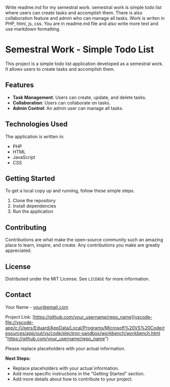 Write readme.md for my semestral work. semestral work is simple todo list where users can create tasks and accomplish them. There is also collaboration feature and admin who can manage all tasks. Work is writen in PHP, html, js, css. You are in readme.md file and also write more text and use markdown formatting.

# Semestral Work - Simple Todo List

This project is a simple todo list application developed as a semestral work. It allows users to create tasks and accomplish them.

## Features

- **Task Management**: Users can create, update, and delete tasks.
- **Collaboration**: Users can collaborate on tasks.
- **Admin Control**: An admin user can manage all tasks.

## Technologies Used

The application is written in:

- PHP
- HTML
- JavaScript
- CSS

## Getting Started

To get a local copy up and running, follow these simple steps.

1. Clone the repository
2. Install dependencies
3. Run the application

## Contributing

Contributions are what make the open-source community such an amazing place to learn, inspire, and create. Any contributions you make are greatly appreciated.

## License

Distributed under the MIT License. See `LICENSE` for more information.

## Contact

Your Name - [your@email.com](vscode-file://vscode-app/c:/Users/Eduard/AppData/Local/Programs/Microsoft%20VS%20Code/resources/app/out/vs/code/electron-sandbox/workbench/workbench.html "mailto:&#x79;&#111;&#x75;&#114;&#64;&#101;&#x6d;&#x61;&#x69;&#108;&#x2e;&#99;&#x6f;&#x6d;")

Project Link: [https://github.com/your_username/repo_name](vscode-file://vscode-app/c:/Users/Eduard/AppData/Local/Programs/Microsoft%20VS%20Code/resources/app/out/vs/code/electron-sandbox/workbench/workbench.html "https://github.com/your_username/repo_name")

Please replace placeholders with your actual information.

**Next Steps:**

- Replace placeholders with your actual information.
- Add more specific instructions in the "Getting Started" section.
- Add more details about how to contribute to your project.